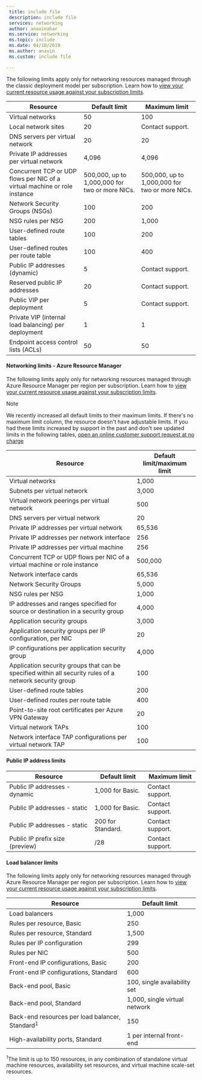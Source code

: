 ```yaml
---
 title: include file
 description: include file
 services: networking
 author: anavinahar
 ms.service: networking
 ms.topic: include
 ms.date: 04/10/2019
 ms.author: anavin
 ms.custom: include file

---
```


<a name="virtual-networking-limits-classic"></a>The following limits apply only for networking resources managed through the classic deployment model per subscription. Learn how to [view your current resource usage against your subscription limits](../articles/networking/check-usage-against-limits.md).

| Resource | Default limit | Maximum limit |
| --- | --- | --- |
| Virtual networks |50 |100 |
| Local network sites |20 |Contact support. |
| DNS servers per virtual network |20 |20 |
| Private IP addresses per virtual network |4,096 |4,096 |
| Concurrent TCP or UDP flows per NIC of a virtual machine or role instance |500,000, up to 1,000,000 for two or more NICs. |500,000, up to 1,000,000 for two or more NICs. |
| Network Security Groups (NSGs) |100 |200 |
| NSG rules per NSG |200 |1,000 |
| User-defined route tables |100 |200 |
| User-defined routes per route table |100 |400 |
| Public IP addresses (dynamic) |5 |Contact support. |
| Reserved public IP addresses |20 |Contact support. |
| Public VIP per deployment |5 |Contact support. |
| Private VIP (internal load balancing) per deployment |1 |1 |
| Endpoint access control lists (ACLs) |50 |50 |

#### <a name="azure-resource-manager-virtual-networking-limits"></a>Networking limits - Azure Resource Manager
The following limits apply only for networking resources managed through Azure Resource Manager per region per subscription. Learn how to [view your current resource usage against your subscription limits](../articles/networking/check-usage-against-limits.md).

> [!NOTE]
> We recently increased all default limits to their maximum limits. If there's no maximum limit column, the resource doesn't have adjustable limits. If you had these limits increased by support in the past and don't see updated limits in the following tables, [open an online customer support request at no charge](../articles/azure-resource-manager/resource-manager-quota-errors.md)

| Resource | Default limit/maximum limit | 
| --- | --- |
| Virtual networks |1,000 |
| Subnets per virtual network |3,000 |
| Virtual network peerings per virtual network |500 |
| DNS servers per virtual network |20 |
| Private IP addresses per virtual network |65,536 |
| Private IP addresses per network interface |256 |
| Private IP addresses per virtual machine |256 |
| Concurrent TCP or UDP flows per NIC of a virtual machine or role instance |500,000 |
| Network interface cards |65,536 |
| Network Security Groups |5,000 |
| NSG rules per NSG |1,000 |
| IP addresses and ranges specified for source or destination in a security group |4,000 |
| Application security groups |3,000 |
| Application security groups per IP configuration, per NIC |20 |
| IP configurations per application security group |4,000 |
| Application security groups that can be specified within all security rules of a network security group |100 |
| User-defined route tables |200 |
| User-defined routes per route table |400 |
| Point-to-site root certificates per Azure VPN Gateway |20 |
| Virtual network TAPs |100 |
| Network interface TAP configurations per virtual network TAP |100 |

#### <a name="publicip-address"></a>Public IP address limits
| Resource | Default limit | Maximum limit |
| --- | --- | --- |
| Public IP addresses - dynamic | 1,000 for Basic. |Contact support. |
| Public IP addresses - static | 1,000 for Basic. |Contact support. |
| Public IP addresses - static | 200 for Standard.|Contact support. |
| Public IP prefix size (preview) | /28 | Contact support. |

#### <a name="load-balancer"></a>Load balancer limits
The following limits apply only for networking resources managed through Azure Resource Manager per region per subscription. Learn how to [view your current resource usage against your subscription limits](../articles/networking/check-usage-against-limits.md).

| Resource | Default limit |
| --- | --- |
| Load balancers | 1,000 | 
| Rules per resource, Basic | 250 |
| Rules per resource, Standard | 1,500 | 
| Rules per IP configuration | 299 |
| Rules per NIC | 500 |
| Front-end IP configurations, Basic | 200 |
| Front-end IP configurations, Standard | 600 |
| Back-end pool, Basic | 100, single availability set |
| Back-end pool, Standard | 1,000, single virtual network |
| Back-end resources per load balancer, Standard<sup>1</sup> | 150 |
| High-availability ports, Standard | 1 per internal front-end |

<sup>1</sup>The limit is up to 150 resources, in any combination of standalone virtual machine resources, availability set resources, and virtual machine scale-set resources.


